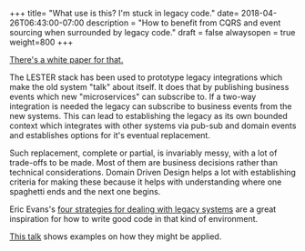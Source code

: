 +++
title= "What use is this? I'm stuck in legacy code."
date= 2018-04-26T06:43:00-07:00
description = "How to benefit from CQRS and event sourcing when surrounded by legacy code."
draft = false
alwaysopen = true
weight=800
+++
 
[There's a white paper for that.](https://insights.adaptechsolutions.net/legacy-evolution-whitepaper/#adaptech-github-letseventsource)

The LESTER stack has been used to prototype legacy integrations which make the old system "talk" about itself. It does that by publishing business events which new "microservices" can subscribe to. If a two-way integration is needed the legacy can subscribe to business events from the new systems. This can lead to establishing the legacy as its own bounded context which integrates with other systems via pub-sub and domain events and establishes options for it's eventual replacement.

Such replacement, complete or partial, is invariably messy, with a lot of trade-offs to be made. Most of them are business decisions rather than technical considerations. Domain Driven Design helps a lot with establishing criteria for making these because it helps with understanding where one spaghetti ends and the next one begins.

Eric Evans's [four strategies for dealing with legacy systems](http://dddcommunity.org/library/evans_2011_2/) are a great inspiration for how to write good code in that kind of environment.

[This talk](https://www.infoq.com/presentations/Legacy-Code-DDD) shows examples on how they might be applied.



